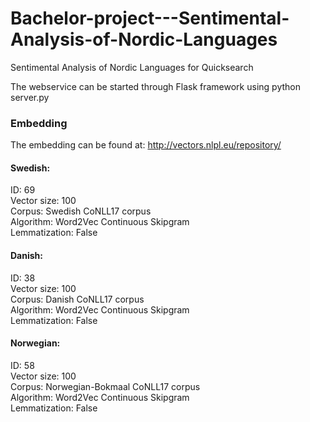 # Bachelor-project---Sentimental-Analysis-of-Nordic-Languages
Sentimental Analysis of Nordic Languages for Quicksearch

The webservice can be started through Flask framework using python server.py

### Embedding
The embedding can be found at: 
http://vectors.nlpl.eu/repository/ <br />

#### Swedish: <br />
ID: 69 <br />
Vector size: 100 <br />
Corpus: Swedish CoNLL17 corpus <br />
Algorithm: Word2Vec Continuous Skipgram <br />
Lemmatization: False <br />

#### Danish: <br /> 
ID: 38 <br />
Vector size: 100 <br />
Corpus: Danish CoNLL17 corpus <br />
Algorithm: Word2Vec Continuous Skipgram <br />
Lemmatization: False <br />

#### Norwegian: <br />
ID: 58 <br />
Vector size: 100 <br />
Corpus: Norwegian-Bokmaal CoNLL17 corpus <br />
Algorithm: Word2Vec Continuous Skipgram <br />
Lemmatization: False <br />
